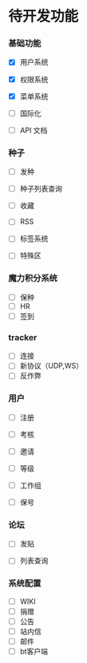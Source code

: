 # 待开发功能



### 基础功能

- [x] 用户系统
- [x] 权限系统
- [x] 菜单系统
- [ ] 国际化
- [ ] API 文档



### 种子

- [ ] 发种
- [ ] 种子列表查询
- [ ] 收藏
- [ ] RSS
- [ ] 标签系统
- [ ] 特殊区


### 魔力积分系统

- [ ] 保种
- [ ] HR
- [ ] 签到

### tracker

- [ ] 连接
- [ ] 新协议（UDP,WS）
- [ ] 反作弊

### 用户

- [ ] 注册
- [ ] 考核
- [ ] 邀请
- [ ] 等级
- [ ] 工作组
- [ ] 保号



### 论坛

- [ ] 发贴
- [ ] 列表查询


### 系统配置

- [ ] WIKI
- [ ] 捐赠
- [ ] 公告
- [ ] 站内信
- [ ] 邮件
- [ ] bt客户端
